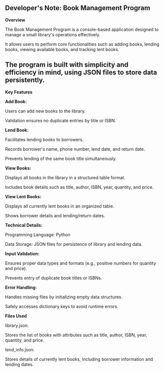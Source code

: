 Developer's Note: Book Management Program
----------------------------------------------------------
**Overview**

The Book Management Program is a console-based application designed to manage a small library's operations effectively. 

It allows users to perform core functionalities such as adding books, lending books, viewing available books, and tracking lent books. 

The program is built with simplicity and efficiency in mind, using JSON files to store data persistently.
----------------------------------------------------------

**Key Features**

**Add Book:**

Users can add new books to the library.

Validation ensures no duplicate entries by title or ISBN.


**Lend Book:**

Facilitates lending books to borrowers.

Records borrower's name, phone number, lend date, and return date.

Prevents lending of the same book title simultaneously.


**View Books:**

Displays all books in the library in a structured table format.

Includes book details such as title, author, ISBN, year, quantity, and price.


**View Lent Books:**

Displays all currently lent books in an organized table.

Shows borrower details and lending/return dates.


**Technical Details:**

Programming Language: Python

Data Storage: JSON files for persistence of library and lending data.


**Input Validation:**

Ensures proper data types and formats (e.g., positive numbers for quantity and price).

Prevents entry of duplicate book titles or ISBNs.


**Error Handling:**

Handles missing files by initializing empty data structures.

Safely accesses dictionary keys to avoid runtime errors.


**Files Used**

library.json:

Stores the list of books with attributes such as title, author, ISBN, year, quantity, and price.

lend_info.json:

Stores details of currently lent books, including borrower information and lending dates.
